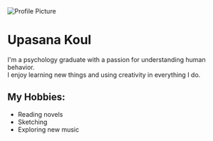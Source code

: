 <!DOCTYPE html>
<html lang="en">
<head>
  <meta charset="UTF-8" />
  <meta name="viewport" content="width=device-width, initial-scale=1.0"/>
  <title>My Profile</title>
  <link rel="stylesheet" href="styles.css" />
</head>
<body>
  <div class="profile-container">
    <img src="profile.jpg" alt="Profile Picture" class="profile-pic" />
    <h1>Upasana Koul</h1>
    <p class="bio">
      I'm a psychology graduate with a passion for understanding human behavior.<br />
      I enjoy learning new things and using creativity in everything I do.
    </p>
    <h2>My Hobbies:</h2>
    <ul class="hobbies">
      <li>Reading novels</li>
      <li>Sketching</li>
      <li>Exploring new music</li>
    </ul>
  </div>
</body>
</html>
